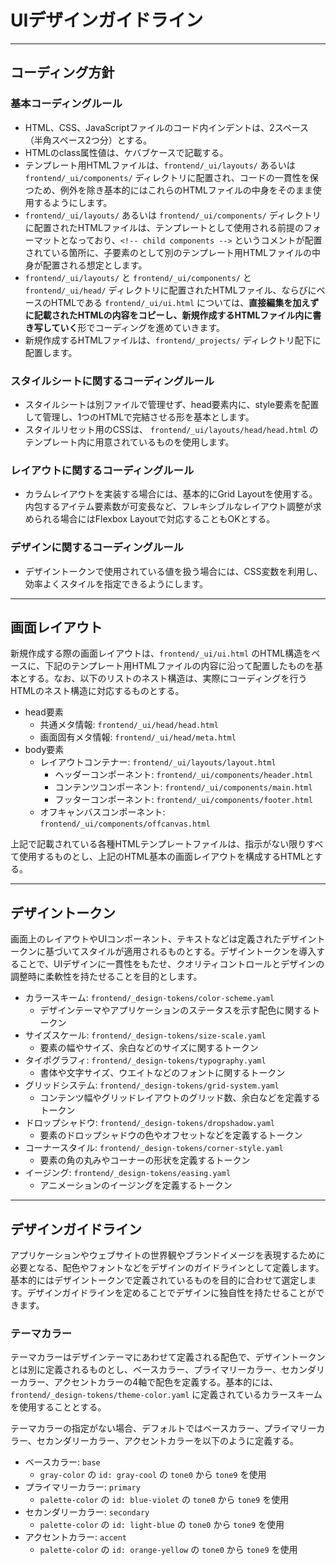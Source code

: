 # UIデザインガイドライン

---

## コーディング方針

### 基本コーディングルール 

- HTML、CSS、JavaScriptファイルのコード内インデントは、2スペース（半角スペース2つ分）とする。
- HTMLのclass属性値は、ケバブケースで記載する。
- テンプレート用HTMLファイルは、`frontend/_ui/layouts/` あるいは `frontend/_ui/components/` ディレクトリに配置され、コードの一貫性を保つため、例外を除き基本的にはこれらのHTMLファイルの中身をそのまま使用するようにします。
- `frontend/_ui/layouts/` あるいは `frontend/_ui/components/` ディレクトリに配置されたHTMLファイルは、テンプレートとして使用される前提のフォーマットとなっており、`<!-- child components -->` というコメントが配置されている箇所に、子要素のとして別のテンプレート用HTMLファイルの中身が配置される想定とします。
- `frontend/_ui/layouts/` と `frontend/_ui/components/` と `frontend/_ui/head/` ディレクトリに配置されたHTMLファイル、ならびにベースのHTMLである `frontend/_ui/ui.html` については、**直接編集を加えずに記載されたHTMLの内容をコピーし、新規作成するHTMLファイル内に書き写していく**形でコーディングを進めていきます。
- 新規作成するHTMLファイルは、`frontend/_projects/` ディレクトリ配下に配置します。

### スタイルシートに関するコーディングルール

- スタイルシートは別ファイルで管理せず、head要素内に、style要素を配置して管理し、1つのHTMLで完結させる形を基本とします。
- スタイルリセット用のCSSは、 `frontend/_ui/layouts/head/head.html` のテンプレート内に用意されているものを使用します。

### レイアウトに関するコーディングルール

- カラムレイアウトを実装する場合には、基本的にGrid Layoutを使用する。内包するアイテム要素数が可変長など、フレキシブルなレイアウト調整が求められる場合にはFlexbox Layoutで対応することもOKとする。

### デザインに関するコーディングルール

- デザイントークンで使用されている値を扱う場合には、CSS変数を利用し、効率よくスタイルを指定できるようにします。

---

## 画面レイアウト

新規作成する際の画面レイアウトは、`frontend/_ui/ui.html` のHTML構造をベースに、下記のテンプレート用HTMLファイルの内容に沿って配置したものを基本とする。なお、以下のリストのネスト構造は、実際にコーディングを行うHTMLのネスト構造に対応するものとする。

- head要素
  - 共通メタ情報: `frontend/_ui/head/head.html`
  - 画面固有メタ情報: `frontend/_ui/head/meta.html`
- body要素
  - レイアウトコンテナー: `frontend/_ui/layouts/layout.html`
    - ヘッダーコンポーネント: `frontend/_ui/components/header.html`
    - コンテンツコンポーネント: `frontend/_ui/components/main.html`
    - フッターコンポーネント: `frontend/_ui/components/footer.html`
  - オフキャンバスコンポーネント: `frontend/_ui/components/offcanvas.html`

上記で記載されている各種HTMLテンプレートファイルは、指示がない限りすべて使用するものとし、上記のHTML基本の画面レイアウトを構成するHTMLとする。

---

## デザイントークン

画面上のレイアウトやUIコンポーネント、テキストなどは定義されたデザイントークンに基づいてスタイルが適用されるものとする。デザイントークンを導入することで、UIデザインに一貫性をもたせ、クオリティコントロールとデザインの調整時に柔軟性を持たせることを目的とします。

- カラースキーム: `frontend/_design-tokens/color-scheme.yaml`
  - デザインテーマやアプリケーションのステータスを示す配色に関するトークン
- サイズスケール: `frontend/_design-tokens/size-scale.yaml`
  - 要素の幅やサイズ、余白などのサイズに関するトークン
- タイポグラフィ: `frontend/_design-tokens/typography.yaml`
  - 書体や文字サイズ、ウエイトなどのフォントに関するトークン
- グリッドシステム: `frontend/_design-tokens/grid-system.yaml`
  - コンテンツ幅やグリッドレイアウトのグリッド数、余白などを定義するトークン
- ドロップシャドウ: `frontend/_design-tokens/dropshadow.yaml`
  - 要素のドロップシャドウの色やオフセットなどを定義するトークン
- コーナースタイル: `frontend/_design-tokens/corner-style.yaml`
  - 要素の角の丸みやコーナーの形状を定義するトークン
- イージング: `frontend/_design-tokens/easing.yaml`
  - アニメーションのイージングを定義するトークン

---

## デザインガイドライン

アプリケーションやウェブサイトの世界観やブランドイメージを表現するために必要となる、配色やフォントなどをデザインのガイドラインとして定義します。基本的にはデザイントークンで定義されているものを目的に合わせて選定します。デザインガイドラインを定めることでデザインに独自性を持たせることができます。

### テーマカラー

テーマカラーはデザインテーマにあわせて定義される配色で、デザイントークンとは別に定義されるものとし、ベースカラー、プライマリーカラー、セカンダリーカラー、アクセントカラーの4軸で配色を定義する。基本的には、`frontend/_design-tokens/theme-color.yaml` に定義されているカラースキームを使用することとする。

テーマカラーの指定がない場合、デフォルトではベースカラー、プライマリーカラー、セカンダリーカラー、アクセントカラーを以下のように定義する。

- ベースカラー: `base`
  - `gray-color` の `id: gray-cool` の `tone0` から `tone9` を使用
- プライマリーカラー: `primary`
  - `palette-color` の `id: blue-violet` の `tone0` から `tone9` を使用
- セカンダリーカラー: `secondary`
  - `palette-color` の `id: light-blue` の `tone0` から `tone9` を使用
- アクセントカラー: `accent`
  - `palette-color` の `id: orange-yellow` の `tone0` から `tone9` を使用
